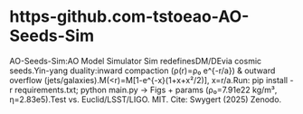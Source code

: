 # https-github.com-tstoeao-AO-Seeds-Sim
AO-Seeds-Sim:AO Model Simulator Sim redefinesDM/DEvia cosmic seeds.Yin-yang duality:inward compaction (ρ(r)=ρ₀ e^{-r/a}) &amp; outward overflow (jets/galaxies).M(&lt;r)=M[1-e^{-x}(1+x+x²/2)], x=r/a.Run: pip install -r requirements.txt; python main.py → Figs + params (ρ₀=7.91e22 kg/m³, η=2.83e5).Test vs. Euclid/LSST/LIGO. MIT. Cite: Swygert (2025) Zenodo. 
